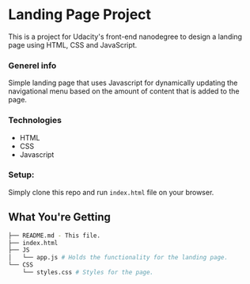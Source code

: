# Landing Page Project

This is a project for Udacity's front-end nanodegree to design a landing page using HTML, CSS and JavaScript.

### Generel info

Simple landing page that uses Javascript for dynamically updating the navigational menu based on the amount of content that is added to the page.

### Technologies

- HTML
- CSS
- Javascript

### Setup:

Simply clone this repo and run `index.html` file on your browser.

## What You're Getting

```bash
├── README.md - This file.
├── index.html
├── JS
│   └── app.js # Holds the functionality for the landing page.
└── CSS
    └── styles.css # Styles for the page.
```
